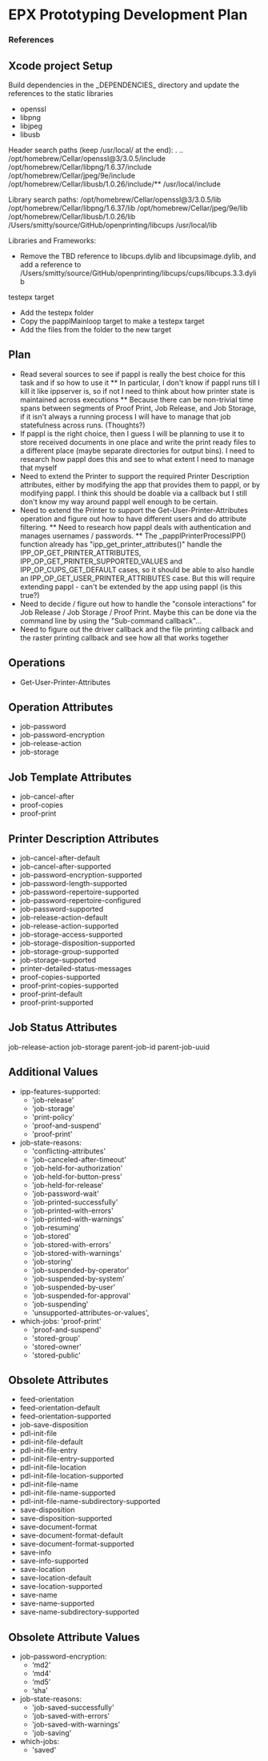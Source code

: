 EPX Prototyping Development Plan
=====================================

### References
[1]: https://openprinting.github.io/documentation/02-designing-printer-drivers/
[2]: file:///Users/smitty/source/GitHub/wifiprintguy/pappl-epx/doc/pappl.html

Xcode project Setup
-------------------------------------

Build dependencies in the \_DEPENDENCIES\_ directory and update the references to the static libraries
- openssl
- libpng
- libjpeg
- libusb

Header search paths (keep /usr/local/ at the end):
. .. /opt/homebrew/Cellar/openssl@3/3.0.5/include /opt/homebrew/Cellar/libpng/1.6.37/include /opt/homebrew/Cellar/jpeg/9e/include /opt/homebrew/Cellar/libusb/1.0.26/include/** /usr/local/include

Library search paths:
/opt/homebrew/Cellar/openssl@3/3.0.5/lib /opt/homebrew/Cellar/libpng/1.6.37/lib /opt/homebrew/Cellar/jpeg/9e/lib /opt/homebrew/Cellar/libusb/1.0.26/lib /Users/smitty/source/GitHub/openprinting/libcups /usr/local/lib

Libraries and Frameworks:
- Remove the TBD reference to libcups.dylib and libcupsimage.dylib, and add a reference to /Users/smitty/source/GitHub/openprinting/libcups/cups/libcups.3.3.dylib

testepx target
- Add the testepx folder
- Copy the papplMainloop target to make a testepx target
- Add the files from the folder to the new target


Plan
-------------------------------------
* Read several sources to see if pappl is really the best choice for this task and if so how to use it
** In particular, I don't know if pappl runs till I kill it like ippserver is, so if not I need to think about how printer state is maintained across executions
** Because there can be non-trivial time spans between segments of Proof Print, Job Release, and Job Storage, if it isn't always a running process I will have to manage that job statefulness across runs. (Thoughts?)
* If pappl is the right choice, then I guess I will be planning to use it to store received documents in one place and write the print ready files to a different place (maybe separate directories for output bins). I need to research how pappl does this and see to what extent I need to manage that myself
* Need to extend the Printer to support the required Printer Description attributes, either by modifying the app that provides them to pappl, or by modifying pappl. I think this should be doable via a callback but I still don't know my way around pappl well enough to be certain.
* Need to extend the Printer to support the Get-User-Printer-Attributes operation and figure out how to have different users and do attribute filtering.
** Need to research how pappl deals with authentication and manages usernames / passwords.
** The _papplPrinterProcessIPP() function already has "ipp_get_printer_attributes()" handle the  IPP_OP_GET_PRINTER_ATTRIBUTES, IPP_OP_GET_PRINTER_SUPPORTED_VALUES and IPP_OP_CUPS_GET_DEFAULT cases, so it should be able to also handle an IPP_OP_GET_USER_PRINTER_ATTRIBUTES case. But this will require extending pappl - can't be extended by the app using pappl (is this true?)
* Need to decide / figure out how to handle the "console interactions" for Job Release / Job Storage / Proof Print. Maybe this can be done via the command line by using the "Sub-command callback"...
* Need to figure out the driver callback and the file printing callback and the raster printing callback and see how all that works together


Operations
-------------------------------------
* Get-User-Printer-Attributes


Operation Attributes
-------------------------------------
* job-password
* job-password-encryption
* job-release-action
* job-storage


Job Template Attributes
-------------------------------------
* job-cancel-after
* proof-copies
* proof-print


Printer Description Attributes
-------------------------------------
* job-cancel-after-default
* job-cancel-after-supported
* job-password-encryption-supported
* job-password-length-supported
* job-password-repertoire-supported
* job-password-repertoire-configured
* job-password-supported
* job-release-action-default
* job-release-action-supported
* job-storage-access-supported
* job-storage-disposition-supported
* job-storage-group-supported
* job-storage-supported
* printer-detailed-status-messages 
* proof-copies-supported
* proof-print-copies-supported
* proof-print-default
* proof-print-supported


Job Status Attributes
-------------------------------------
job-release-action
job-storage
parent-job-id
parent-job-uuid


Additional Values
-------------------------------------
* ipp-features-supported:
    * 'job-release'
    * 'job-storage'
    * 'print-policy'
    * 'proof-and-suspend'
    * 'proof-print'
* job-state-reasons:
    * 'conflicting-attributes'
    * 'job-canceled-after-timeout'
    * 'job-held-for-authorization'
    * 'job-held-for-button-press'
    * 'job-held-for-release'
    * 'job-password-wait'
    * 'job-printed-successfully'
    * 'job-printed-with-errors'
    * 'job-printed-with-warnings'
    * 'job-resuming'
    * 'job-stored'
    * 'job-stored-with-errors'
    * 'job-stored-with-warnings'
    * 'job-storing'
    * 'job-suspended-by-operator'
    * 'job-suspended-by-system'
    * 'job-suspended-by-user'
    * 'job-suspended-for-approval'
    * 'job-suspending'
    * 'unsupported-attributes-or-values', 
* which-jobs: 'proof-print'
    * 'proof-and-suspend'
    * 'stored-group'
    * 'stored-owner'
    * 'stored-public'


Obsolete Attributes
-------------------------------------
* feed-orientation
* feed-orientation-default
* feed-orientation-supported
* job-save-disposition
* pdl-init-file
* pdl-init-file-default
* pdl-init-file-entry
* pdl-init-file-entry-supported
* pdl-init-file-location
* pdl-init-file-location-supported
* pdl-init-file-name
* pdl-init-file-name-supported
* pdl-init-file-name-subdirectory-supported
* save-disposition
* save-disposition-supported
* save-document-format
* save-document-format-default
* save-document-format-supported
* save-info
* save-info-supported
* save-location
* save-location-default
* save-location-supported
* save-name
* save-name-supported
* save-name-subdirectory-supported


Obsolete Attribute Values
-------------------------------------
* job-password-encryption:
    * ‘md2’
    * ‘md4’
    * ‘md5’
    * ‘sha'
* job-state-reasons:
    * 'job-saved-successfully'
    * 'job-saved-with-errors'
    * 'job-saved-with-warnings'
    * 'job-saving'
* which-jobs:
    * 'saved'
